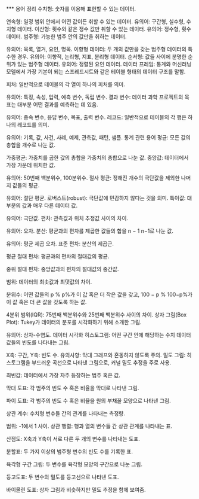 *** 용어 정리
수치형: 숫자를 이용해 표현할 수 있는 데이터.

연속형: 일정 범위 안에서 어떤 값이든 취할 수 있는 데이터.
유의어: 구간형, 실수형, 수치형 데이터.
이산형: 횟수와 같은 정수 값만 취할 수 있는 데이터.
유의어: 정수형, 횟수 데이터.
범주형: 가능한 범주 안의 값만을 취하는 데이터.

유의어: 목록, 열거, 요인, 명목.
이항형 데이터: 두 개의 값만을 갖는 범주형 데이터의 특수한 경우.
유의어: 이향적, 논리형, 지표, 분리형 데이터.
순서형: 값들 사이에 분명한 순위가 있는 범주형 데이터.
유의어: 정렬된 요인 데이터.
데이터 프레임: 통계와 머신러닝 모델에서 가장 기본이 되는 스프레드시트와 같은 테이블 형태의 데이터 구조를 말함.

피처: 일반적으로 테이블의 각 열이 하나의 피처를 의미.

유의어: 특징, 속성, 입력, 예측 변수, 독립 변수.
결과 변수: 데이터 과학 프로젝트의 목표는 대부분 어떤 결과를 예측하는 데 있음.

유의어: 종속 변수, 응답 변수, 목표, 출력 변수.
레코드: 일반적으로 테이블의 각 행은 하나의 레코드를 의미.

유의어: 기록, 값, 사건, 사례, 예제, 관측값, 패턴, 샘플.
통계 관련 용어
평균: 모든 값의 총합을 개수로 나눈 값.

가중평균: 가중치를 곱한 값의 총합을 가중치의 총합으로 나눈 값.
중앙값: 데이터에서 가장 가운데 위치한 값.

유의어: 50번째 백분위수, 100분위수.
절사 평균: 정해진 개수의 극단값을 제외한 나머지 값들의 평균.

유의어: 절단 평균.
로버스트(robust): 극단값에 민감하지 않다는 것을 의미.
특이값: 대부분의 값과 매우 다른 데이터 값.

유의어: 극단값.
편차: 관측값과 위치 추정값 사이의 차이.

유의어: 오차.
분산: 평균과의 편차를 제곱한 값들의 합을 
n
−
1
n−1로 나눈 값.

유의어: 평균 제곱 오차.
표준 편차: 분산의 제곱근.

평균 절대 편차: 평균과의 편차의 절대값의 평균.

중위 절대 편차: 중앙값과의 편차의 절대값의 중간값.

범위: 데이터의 최솟값과 최댓값의 차이.

분위수: 어떤 값들의 
p
%
p%가 이 값 혹은 더 작은 값을 갖고, 
100
−
p
%
100−p%가 이 값 혹은 더 큰 값을 갖도록 하는 값.

4분위 범위(IQR): 75번째 백분위수와 25번째 백분위수 사이의 차이.
상자 그림(Box Plot): Tukey가 데이터의 분포를 시각화하기 위해 소개한 그림.

유의어: 상자-수염도.
데이터 시각화
히스토그램: 어떤 구간 안에 해당하는 수치 데이터 값들의 빈도를 나타내는 그림.

X축: 구간, Y축: 빈도 수.
유의사항: 막대 그래프와 혼동하지 않도록 주의.
밀도 그림: 히스토그램을 부드러운 곡선으로 나타낸 그림으로, 커널 밀도 추정을 주로 사용.

최빈값: 데이터에서 가장 자주 등장하는 범주 혹은 값.

막대 도표: 각 범주의 빈도 수 혹은 비율을 막대로 나타낸 그림.

파이 도표: 각 범주의 빈도 수 혹은 비율을 원의 부채꼴 모양으로 나타낸 그림.

상관 계수: 수치형 변수들 간의 관계를 나타내는 측정량.

범위: -1에서 1 사이.
상관 행렬: 행과 열의 변수들 간 상관 관계를 나타내는 표.

산점도: X축과 Y축이 서로 다른 두 개의 변수를 나타내는 도표.

분할표: 두 가지 이상의 범주형 변수의 빈도 수를 기록한 표.

육각형 구간 그림: 두 변수를 육각형 모양의 구간으로 나눈 그림.

등고도표: 두 변수의 밀도를 등고선으로 나타낸 도표.

바이올린 도표: 상자 그림과 비슷하지만 밀도 추정을 함께 보여줌.
